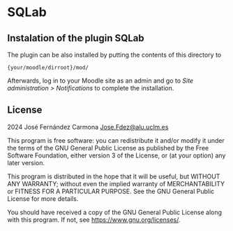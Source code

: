 # SQLab #

## Instalation of the plugin SQLab ##

The plugin can be also installed by putting the contents of this directory to

    {your/moodle/dirroot}/mod/

Afterwards, log in to your Moodle site as an admin and go to _Site administration >
Notifications_ to complete the installation.

## License ##

2024 José Fernández Carmona <Jose.Fdez@alu.uclm.es>

This program is free software: you can redistribute it and/or modify it under
the terms of the GNU General Public License as published by the Free Software
Foundation, either version 3 of the License, or (at your option) any later
version.

This program is distributed in the hope that it will be useful, but WITHOUT ANY
WARRANTY; without even the implied warranty of MERCHANTABILITY or FITNESS FOR A
PARTICULAR PURPOSE.  See the GNU General Public License for more details.

You should have received a copy of the GNU General Public License along with
this program.  If not, see <https://www.gnu.org/licenses/>.
